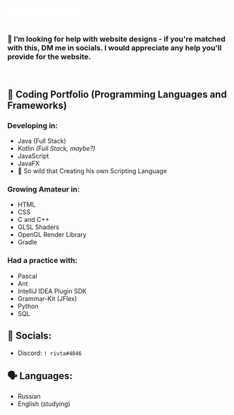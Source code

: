<div style="width: 60%;">
  <img src="title.svg" style="width: 60%;">
</div>
<!--- # Hi there 👋 - happy to see you on my page! -->
  
### 🥺 I’m looking for **help** with **website designs** - if you're matched with this, DM me in **socials**. I would appreciate any help you'll provide for the website.
<br>

## 🔨 Coding Portfolio (Programming Languages and Frameworks)
### Developing in:
- Java (Full Stack)
- Kotlin *(Full Stack, maybe?)*
- JavaScript
- JavaFX
- 🐗 So wild that Creating his own Scripting Language

### Growing Amateur in:
- HTML
- CSS
- C and C++
- GLSL Shaders
- OpenGL Render Library
- Gradle

### Had a practice with:
- Pascal
- Ant
- IntelliJ IDEA Plugin SDK
- Grammar-Kit (JFlex)
- Python
- SQL


## 🤴 Socials:
- Discord: `! rivta#4046`

## 🗣 Languages:
- Russian
- English (studying)
